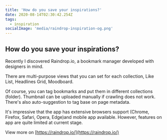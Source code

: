 ```yaml
---
title: 'How do you save your inspirations?'
date: 2020-08-14T02:30:42.254Z
tags:
  - inspiration
socialImage: 'media/raindrop-inspiration-og.png'
---
```


## How do you save your inspirations?

Recently I discovered Raindrop.io, a bookmark manager developed with designers in mind.

There are multi-purpose views that you can set for each collection, Like List, Headlines Grid, Moodboard.

Of course, you can tag bookmarks and put them in different collections (folder). Thumbnail can be uploaded manually if crawling does not work. There's also auto-suggestion to tag base on page metadata.

It's impressive that the app has extensive browsers support (Chrome, Firefox, Safari, Opera, Edge)and mobile app available. However, features on app are quite limited at current stage.

View more on [https://raindrop.io/](https://raindrop.io/)
